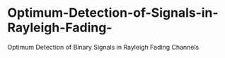 # Optimum-Detection-of-Signals-in-Rayleigh-Fading-
Optimum Detection of Binary Signals in Rayleigh Fading Channels 
